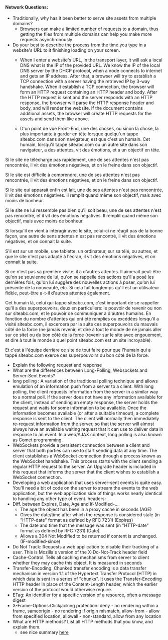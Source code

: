 #### Network Questions:

* Traditionally, why has it been better to serve site assets from multiple domains?
  * Browsers can make a limited number of requests to a domain, thus getting the files from multiple domains can help you make more requests asynchronously
* Do your best to describe the process from the time you type in a website's URL to it finishing loading on your screen.
  * When I enter a website's URL, in the transport layer, it will ask a local DNS what is the IP of the provided URL. We know the IP of the local DNS server by the DHCP protocol, when a node connects to internet and gets an IP address. After that, a browser will try to establish a TCP connection with a server having the retrieved IP by 3-way handshake. When it establish a TCP connection, the browser will form an HTTP request containing an HTTP header and body. After the HTTP request is sent and the server responds with an HTTP response, the browser will parse the HTTP response header and body, and will render the website. If the document contains additional assets, the browser will create HTTP requests for the assets and send them like above.

  * D'un point de vue Front-End, une des choses, ou sinon la chose, la plus importante à garder en tête lorsque quelqu'un tappe siteabc.com dans son navigateur, est que c'est un humain. Cet humain, lorsqu'il tappe siteabc.com ou un autre site dans son navigateur, a des attentes, vit des émotions, et a un objectif en tête. 

Si le site ne télécharge pas rapidement, une de ses attentes n'est pas rencontrée, il vit des émotions négatives, et on le freine dans son objectif.

Si le site est difficile à comprendre, une de ses attentes n'est pas rencontrée, il vit des émotions négatives, et on le freine dans son objectif.

Si le site qui apparait enfin est lait, une de ses attentes n'est pas rencontrée, il vit des émotions négatives. Il remplit quand même son objectif, mais avec moins de bonheur.

Si le site ne lui ressemble pas bien qu'il soit beau, une de ses attentes n'est pas rencontré, et il vit des émotions négatives. Il remplit quand même son objectif, mais avec moins de bonheur.

Si lorsqu'il en vient à intéragir avec le site, celui-ci ne réagit pas de la bonne façon, une autre de sens attentes n'est pas rencontré, il vit des émotions négatives, et on connait la suite.

S'il est sur un mobile, une tablette, un ordinateur, sur sa télé, ou autres, et que le site n'est pas adapté à l'écran, il vit des émotions négatives, et on connait la suite.

Si ce n'est pas sa première visite, il a d'autres attentes. Il aimerait peut-être qu'on se souvienne de lui, qu'on se rappelle des actions qu'il a posé les dernières fois, qu'on lui suggère des nouvelles actions à poser, qu'on lui présente de la nouveauté, etc. Si cela fait longtemps qu'il est un utilisateur fidèle, peut-être a-t-il d'autres attentes également.

Cet humain là, celui qui tappe siteabc.com, c'est important de se rappeller qu'il a des superpouvoirs, deux en particuliers: le pouvoir de revenir ou non sur siteabc.com, et le pouvoir de communiquer à d'autres humains. En fonction du nombre d'attentes qui ont été remplies ou excédées lorsqu'il a visité siteabc.com, il excercera par la suite ces superpouvoirs du mauvais côté de la force (ne jamais revenir, et dire à tout le monde de ne jamais aller sur ce site) ou du bon côté de la force (revenir sur le site avec engouement, et dire à tout le monde à quel point siteabc.com est un site incroyable). 

Et c'est à l'équipe derrière ce site de tout faire pour que l'humain qui a tappé siteabc.com exerce ces superpouvoirs du bon côté de la force.
* Explain the following request and response
* What are the differences between Long-Polling, Websockets and Server-Sent Events?
 * long polling : A variation of the traditional polling technique and allows emulation of an information push from a server to a client. With long polling, the client requests information from the server in a similar way to a normal poll. If the server does not have any information available for the client, instead of sending an empty response, the server holds the request and waits for some information to be available. Once the information becomes available (or after a suitable timeout), a complete response is sent to the client. The client will normally then immediately re-request information from the server, so that the server will almost always have an available waiting request that it can use to deliver data in response to an event. In a web/AJAX context, long polling is also known as Comet programming.
 * WebSockets provide a persistent connection between a client and server that both parties can use to start sending data at any time. The client establishes a WebSocket connection through a process known as the WebSocket handshake. This process starts with the client sending a regular HTTP request to the server. An Upgrade header is included in this request that informs the server that the client wishes to establish a WebSocket connection. 
 * Developing a web application that uses server-sent events is quite easy. You'll need a bit of code on the server to stream the events to the web application, but the web application side of things works nearly identical to handling any other type of event.
 headers:
  * Diff. between Expires, Date, Age and If-Modified-...
    * The age the object has been in a proxy cache in seconds (AGE)
    * Gives the date/time after which the response is considered stale (in "HTTP-date" format as defined by RFC 7231) (Expires)
    * The date and time that the message was sent (in "HTTP-date" format as defined by RFC 7231) (Date)
    * Allows a 304 Not Modified to be returned if content is unchanged. (IF-modified-since)
  * Do Not Track: Requests a web application to disable their tracking of a user. This is Mozilla's version of the X-Do-Not-Track header field
  * Cache-Control: Tells all caching mechanisms from server to client whether they may cache this object. It is measured in seconds 
  * Transfer-Encoding: Chunked transfer encoding is a data transfer mechanism in version 1.1 of the Hypertext Transfer Protocol (HTTP) in which data is sent in a series of "chunks". It uses the Transfer-Encoding HTTP header in place of the Content-Length header, which the earlier version of the protocol would otherwise require.
  * ETag: An identifier for a specific version of a resource, often a message digest
  * X-Frame-Options:Clickjacking protection: deny - no rendering within a frame, sameorigin - no rendering if origin mismatch, allow-from - allow from specified location, allowall - non-standard, allow from any location
* What are HTTP methods? List all HTTP methods that you know, and explain them.
  * see nice summary [here](https://www.tutorialspoint.com/http/http_methods.htm)
  
